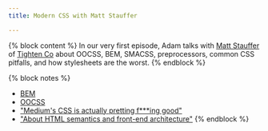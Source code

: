 ```yaml
---
title: Modern CSS with Matt Stauffer

---
```


{% block content %}
In our very first episode, Adam talks with [Matt Stauffer](#) of [Tighten Co](http://tighten.co) about OOCSS, BEM, SMACSS, preprocessors, common CSS pitfalls, and how stylesheets are the worst.
{% endblock %}

{% block notes %}
- [BEM](#)
- [OOCSS](#)
- ["Medium's CSS is actually pretting f***ing good"](#)
- ["About HTML semantics and front-end architecture"](#)
{% endblock %}
